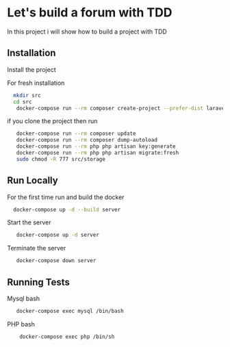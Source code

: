 
# Let's build a forum with TDD

In this project i will show how to build a project with TDD


## Installation

Install the project

For fresh installation

```bash
  mkdir src
  cd src
   docker-compose run --rm composer create-project --prefer-dist laravel/laravel .
```
if you clone the project then run

```bash
   docker-compose run --rm composer update
   docker-compose run --rm composer dump-autoload
   docker-compose run --rm php php artisan key:generate
   docker-compose run --rm php php artisan migrate:fresh
   sudo chmod -R 777 src/storage
```
    
## Run Locally

For the first time run and build the docker

```bash
  docker-compose up -d --build server
```

Start the server

```bash
   docker-compose up -d server
```

Terminate the server

```bash
   docker-compose down server
```

## Running Tests

Mysql bash

```bash
   docker-compose exec mysql /bin/bash
```

PHP bash

```bash
    docker-compose exec php /bin/sh
```